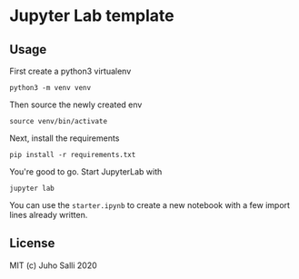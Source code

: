 # Jupyter Lab template

## Usage

First create a python3 virtualenv

```
python3 -m venv venv
```

Then source the newly created env

```
source venv/bin/activate
```

Next, install the requirements

```
pip install -r requirements.txt
```

You're good to go. Start JupyterLab with

```
jupyter lab
```

You can use the `starter.ipynb` to create a new notebook with a few import lines already written.

## License

MIT (c) Juho Salli 2020
